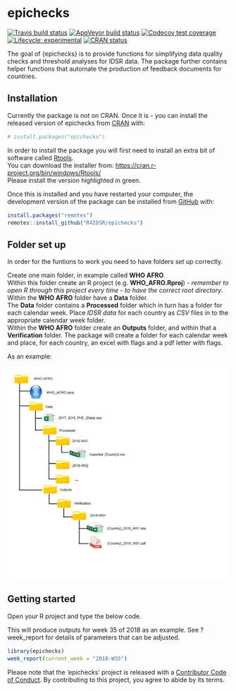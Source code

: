 
<!-- README.md is generated from README.Rmd. Please edit that file -->

# epichecks

<!-- badges: start -->

[![Travis build
status](https://travis-ci.org/R4IDSR/epichecks.svg?branch=master)](https://travis-ci.org/R4IDSR/epichecks)
[![AppVeyor build
status](https://ci.appveyor.com/api/projects/status/github/R4IDSR/epichecks?branch=master&svg=true)](https://ci.appveyor.com/project/R4IDSR/epichecks)
[![Codecov test
coverage](https://codecov.io/gh/R4IDSR/epichecks/branch/master/graph/badge.svg)](https://codecov.io/gh/R4IDSR/epichecks?branch=master)
[![Lifecycle:
experimental](https://img.shields.io/badge/lifecycle-experimental-orange.svg)](https://www.tidyverse.org/lifecycle/#experimental)
[![CRAN
status](https://www.r-pkg.org/badges/version/epichecks)](https://CRAN.R-project.org/package=epichecks)
<!-- badges: end -->

The goal of {epichecks} is to provide functions for simplifying data
quality checks and threshold analyses for IDSR data. The package further
contains helper functions that automate the production of feedback
documents for countries.

## Installation

Currently the package is not on CRAN. Once it is - you can install the
released version of epichecks from [CRAN](https://CRAN.R-project.org)
with:

``` r
# install.packages("epichecks")
```

In order to install the package you will first need to install an extra
bit of software called
[Rtools](https://cran.r-project.org/bin/windows/Rtools/).  
You can download the installer from:
<https://cran.r-project.org/bin/windows/Rtools/>  
Please install the version highlighted in green.

Once this is installed and you have restarted your computer, the
development version of the package can be installed from
[GitHub](https://github.com/) with:

``` r
install.packages("remotes")
remotes::install_github("R4IDSR/epichecks")
```

## Folder set up

In order for the funtions to work you need to have folders set up
correctly.

Create one main folder, in example called **WHO AFRO**.  
Within this folder create an R project (e.g. **WHO\_AFRO.Rproj**) -
*remember to open R through this project every time - to have the
correct root directory*.  
Within the **WHO AFRO** folder have a **Data** folder.  
The **Data** folder contains a **Processed** folder which in turn has a
folder for each calendar week. Place *IDSR data* for each country as
*CSV* files in to the appropriate calendar week folder.  
Within the **WHO AFRO** folder create an **Outputs** folder, and within
that a **Verification** folder. The package will create a folder for
each calendar week and place, for each country, an excel with flags and
a pdf letter with flags.

As an example:

<img src="man/figures/folder_layout.png"/>

## Getting started

Open your R project and type the below code.

This will produce outputs for week 35 of 2018 as an example. See
?week\_report for details of parameters that can be adjusted.

``` r
library(epichecks)
week_report(current_week = "2018-W35")
```

Please note that the ‘epichecks’ project is released with a [Contributor
Code of Conduct](.github/CODE_OF_CONDUCT.md). By contributing to this
project, you agree to abide by its terms.
